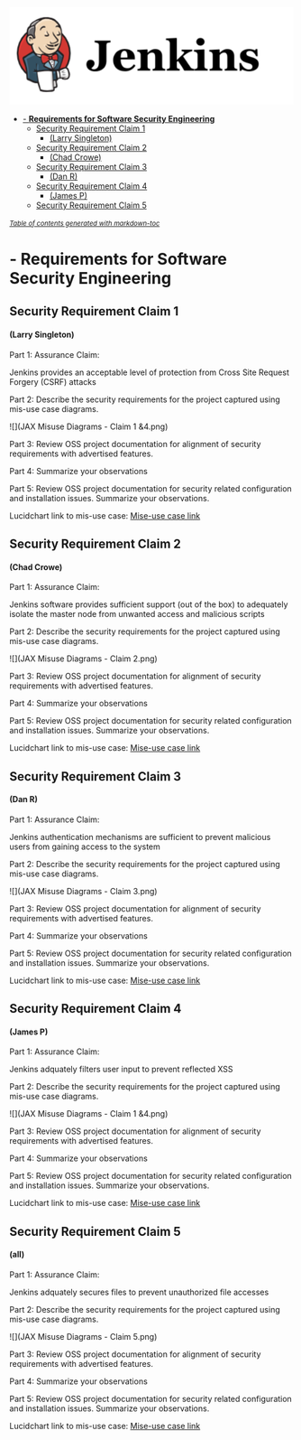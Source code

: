 ![](assets/markdown-img-paste-20170909112804883.png)

- [- **Requirements for Software Security Engineering**](#----requirements-for-software-security-engineering--)
  * [Security Requirement Claim 1](#security-requirement-claim-1)
      - [(Larry Singleton)](#-larry-singleton-)
  * [Security Requirement Claim 2](#security-requirement-claim-2)
      - [(Chad Crowe)](#-chad-crowe-)
  * [Security Requirement Claim 3](#security-requirement-claim-3)
      - [(Dan R)](#-dan-r-)
  * [Security Requirement Claim 4](#security-requirement-claim-4)
      - [(James P)](#-james-p-)
  * [Security Requirement Claim 5](#security-requirement-claim-5)

<small><i><a href='http://ecotrust-canada.github.io/markdown-toc/'>Table of contents generated with markdown-toc</a></i></small>


# - **Requirements for Software Security Engineering**

## Security Requirement Claim 1

#### (Larry Singleton)

Part 1: Assurance Claim:

Jenkins provides an acceptable level of protection from Cross Site Request Forgery (CSRF) attacks 

Part 2: Describe the security requirements for the project captured using mis-use case diagrams. 

![](JAX Misuse Diagrams - Claim 1 &4.png)

Part 3: Review OSS project documentation for alignment of security requirements with advertised features. 

Part 4: Summarize your observations

Part 5: Review OSS project documentation for security related configuration and installation issues. Summarize your observations.

Lucidchart link to mis-use case:  [Mise-use case link](https://www.lucidchart.com/documents/edit/fd7c6a2d-548b-40f9-8d09-45d134f69ed8/0)

## Security Requirement Claim 2

#### (Chad Crowe)

Part 1: Assurance Claim:

Jenkins software provides sufficient support (out of the box) to adequately isolate the master node from unwanted access and malicious scripts 

Part 2: Describe the security requirements for the project captured using mis-use case diagrams. 

![](JAX Misuse Diagrams - Claim 2.png) 

Part 3: Review OSS project documentation for alignment of security requirements with advertised features. 

Part 4: Summarize your observations

Part 5: Review OSS project documentation for security related configuration and installation issues. Summarize your observations.

Lucidchart link to mis-use case:  [Mise-use case link](https://www.lucidchart.com/documents/edit/fd7c6a2d-548b-40f9-8d09-45d134f69ed8/1)

## Security Requirement Claim 3

#### (Dan R)

Part 1: Assurance Claim:

Jenkins authentication mechanisms are sufficient to prevent malicious users from gaining access to the system

Part 2: Describe the security requirements for the project captured using mis-use case diagrams. 

![](JAX Misuse Diagrams - Claim 3.png) 

Part 3: Review OSS project documentation for alignment of security requirements with advertised features. 

Part 4: Summarize your observations

Part 5: Review OSS project documentation for security related configuration and installation issues. Summarize your observations.

Lucidchart link to mis-use case:  [Mise-use case link](https://www.lucidchart.com/documents/edit/fd7c6a2d-548b-40f9-8d09-45d134f69ed8/2)

## Security Requirement Claim 4 
#### (James P)

Part 1: Assurance Claim:

Jenkins adquately filters user input to prevent reflected XSS 

Part 2: Describe the security requirements for the project captured using mis-use case diagrams. 

![](JAX Misuse Diagrams - Claim 1 &4.png)

Part 3: Review OSS project documentation for alignment of security requirements with advertised features. 

Part 4: Summarize your observations

Part 5: Review OSS project documentation for security related configuration and installation issues. Summarize your observations.

Lucidchart link to mis-use case:  [Mise-use case link](https://www.lucidchart.com/documents/edit/fd7c6a2d-548b-40f9-8d09-45d134f69ed8/0)

## Security Requirement Claim 5 
#### (all)

Part 1: Assurance Claim:

Jenkins adquately secures files to prevent unauthorized file accesses

Part 2: Describe the security requirements for the project captured using mis-use case diagrams. 

![](JAX Misuse Diagrams - Claim 5.png) 

Part 3: Review OSS project documentation for alignment of security requirements with advertised features. 

Part 4: Summarize your observations

Part 5: Review OSS project documentation for security related configuration and installation issues. Summarize your observations.

Lucidchart link to mis-use case:  [Mise-use case link](https://www.lucidchart.com/documents/edit/fd7c6a2d-548b-40f9-8d09-45d134f69ed8/3)

